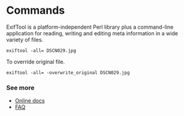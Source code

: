 # Commands

ExifTool is a platform-independent Perl library plus a command-line application for reading, writing and editing meta information in a wide variety of files. 

```
exiftool -all= DSCN029.jpg
```

To override original file.
```
exiftool -all= -overwrite_original DSCN029.jpg
```


### See more
- [Online docs](https://exiftool.org/)
- [FAQ](https://exiftool.org/faq.html)
